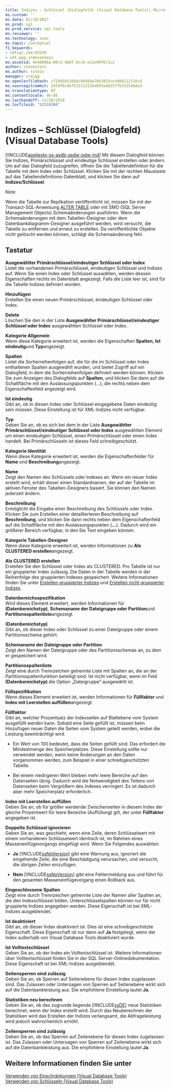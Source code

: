 ```yaml
---
title: Indizes – Schlüssel (Dialogfeld) (Visual Database Tools)| Microsoft-Dokumentation
ms.custom: ''
ms.date: 01/19/2017
ms.prod: sql
ms.prod_service: sql-tools
ms.reviewer: ''
ms.technology: ssms
ms.topic: conceptual
f1_keywords:
- vdtsql.chm:65539
- vdt.ppg.indexeskeys
ms.assetid: 9e4060ba-80c3-468f-bccb-e12e99f672c2
author: stevestein
ms.author: sstein
manager: craigg
ms.openlocfilehash: cf2d4565166dc94569a7bb3815ce3d69112116c6
ms.sourcegitcommit: 2429fbcdb751211313bd655a4825ffb33354bda3
ms.translationtype: HT
ms.contentlocale: de-DE
ms.lasthandoff: 11/28/2018
ms.locfileid: "52518380"
---
```

# <a name="indexes---keys-dialog-box-visual-database-tools"></a>Indizes – Schlüssel (Dialogfeld) (Visual Database Tools)
[!INCLUDE[appliesto-ss-asdb-asdw-pdw-md](../../includes/appliesto-ss-asdb-asdw-pdw-md.md)]
Mit diesem Dialogfeld können Sie Indizes, Primärschlüssel und eindeutige Schlüssel erstellen oder ändern. Um auf das Dialogfeld zuzugreifen, öffnen Sie die Tabellendefinition für die Tabelle mit dem Index oder Schlüssel. Klicken Sie mit der rechten Maustaste auf das Tabellendefinitions-Datenblatt, und klicken Sie dann auf **Indizes/Schlüssel**.  
  
> [!NOTE]  
> Wenn die Tabelle zur Replikation veröffentlicht ist, müssen Sie mit der Transact-SQL-Anweisung [ALTER TABLE](../../t-sql/statements/alter-table-transact-sql.md) oder mit SMO (SQL Server Management Objects) Schemaänderungen ausführen. Wenn die Schemaänderungen mit dem Tabellen-Designer oder dem Datenbankdiagramm-Designer ausgeführt werden, wird versucht, die Tabelle zu entfernen und erneut zu erstellen. Da veröffentlichte Objekte nicht gelöscht werden können, schlägt die Schemaänderung fehl.  
  
## <a name="options"></a>Tastatur  
**Ausgewählter Primärschlüssel/eindeutiger Schlüssel oder Index**  
Listet die vorhandenen Primärschlüssel, eindeutigen Schlüssel und Indizes auf. Wenn Sie einen Index oder Schlüssel auswählen, werden dessen Eigenschaften rechts im Datenblatt angezeigt. Falls die Liste leer ist, sind für die Tabelle Indizes definiert worden.  
  
**Hinzufügen**  
Erstellen Sie einen neuen Primärschlüssel, eindeutigen Schlüssel oder Index.  
  
**Delete**  
Löschen Sie den in der Liste **Ausgewählter Primärschlüssel/eindeutiger Schlüssel oder Index** ausgewählten Schlüssel oder Index.  
  
**Kategorie Allgemein**  
Wenn diese Kategorie erweitert ist, werden die Eigenschaften **Spalten**, **Ist eindeutig**und **Typ**angezeigt.  
  
**Spalten**  
Listet die Sortierreihenfolgen auf, die für die im Schlüssel oder Index enthaltenen Spalten ausgewählt wurden, und bietet Zugriff auf ein Dialogfeld, in dem die Sortierreihenfolgen definiert werden können. Klicken Sie zum Anzeigen des Dialogfelds auf **Spalten**, und klicken Sie dann auf die Schaltfläche mit den Auslassungspunkten (...), die rechts neben dem Eigenschaftenfeld angezeigt wird.  
  
**Ist eindeutig**  
Gibt an, ob in diesen Index oder Schlüssel eingegebene Daten eindeutig sein müssen. Diese Einstellung ist für XML-Indizes nicht verfügbar.  
  
**Typ**  
Geben Sie an, ob es sich bei dem in der Liste **Ausgewählter Primärschlüssel/eindeutiger Schlüssel oder Index** ausgewählten Element um einen eindeutigen Schlüssel, einen Primärschlüssel oder einen Index handelt. Bei Primärschlüsseln ist dieses Feld schreibgeschützt.  
  
**Kategorie Identität**  
Wenn diese Kategorie erweitert ist, werden die Eigenschaftenfelder für **Name** und **Beschreibung**angezeigt.  
  
**Name**  
Zeigt den Namen des Schlüssels oder Indexes an. Wenn ein neuer Index erstellt wird, erhält dieser einen Standardnamen, der auf der Tabelle im aktiven Fenster des Tabellen-Designers basiert. Sie können den Namen jederzeit ändern.  
  
**Beschreibung**  
Ermöglicht die Eingabe einer Beschreibung des Schlüssels oder Index. Klicken Sie zum Erstellen einer detaillierteren Beschreibung auf **Beschreibung**, und klicken Sie dann rechts neben dem Eigenschaftenfeld auf die Schaltfläche mit den Auslassungspunkten (**...**). Dadurch wird ein größerer Bereich verfügbar, in den Sie Text eingeben können.  
  
**Kategorie Tabellen-Designer**  
Wenn diese Kategorie erweitert ist, werden Informationen zu **Als CLUSTERED erstellen**angezeigt.  
  
**Als CLUSTERED erstellen**  
Erstellen Sie den Schlüssel oder Index als CLUSTERED. Pro Tabelle ist nur ein gruppierter Index zulässig. Die Daten in der Tabelle werden in der Reihenfolge des gruppierten Indexes gespeichert. Weitere Informationen finden Sie unter [Erstellen gruppierter Indizes](../../relational-databases/indexes/create-clustered-indexes.md) und [Erstellen nicht gruppierter Indizes](../../relational-databases/indexes/create-nonclustered-indexes.md).  
  
**Datenbereichsspezifikation**  
Wird dieses Element erweitert, werden Informationen für **(Datenbereichstyp)**, **Schemaname der Dateigruppe oder Partition**und **Partitionsspaltenliste**angezeigt.  
  
**(Datenbereichstyp)**  
Gibt an, ob dieser Index oder Schlüssel zu einer Dateigruppe oder einem Partitionsschema gehört.  
  
**Schemaname der Dateigruppe oder Partition**  
Zeigt den Namen der Dateigruppe oder des Partitionsschemas an, zu dem er gespeichert wird.  
  
**Partitionsspaltenliste**  
Zeigt eine durch Trennzeichen getrennte Liste mit Spalten an, die an der Partitionsspaltenfunktion beteiligt sind. Ist nicht verfügbar, wenn im Feld **(Datenbereichstyp)** die Option „Dateigruppe“ ausgewählt ist.  
  
**Füllspezifikation**  
Wenn dieses Element erweitert ist, werden Informationen für **Füllfaktor** und **Index mit Leerstellen auffüllen**angezeigt.  
  
**Füllfaktor**  
Gibt an, welcher Prozentsatz der Indexseiten auf Blattebene vom System ausgefüllt werden kann. Sobald eine Seite gefüllt ist, müssen beim Hinzufügen neuer Daten die Seiten vom System geteilt werden, wobei die Leistung beeinträchtigt wird.  
  
-   Ein Wert von 100 bedeutet, dass die Seiten gefüllt sind. Das erfordert die Mindestmenge des Speicherplatzes. Diese Einstellung sollte nur verwendet werden, wenn keine Änderungen an den Daten vorgenommen werden, zum Beispiel in einer schreibgeschützten Tabelle.  
  
-   Bei einem niedrigeren Wert bleiben mehr leere Bereiche auf den Datenseiten übrig. Dadurch wird die Notwendigkeit des Teilens von Datenseiten beim Vergrößern des Indexes verringert. Es ist dadurch aber mehr Speicherplatz erforderlich.  
  
**Index mit Leerstellen auffüllen**  
Geben Sie an, ob für größer werdende Zwischenseiten in diesem Index der gleiche Prozentwert für leere Bereiche (Auffüllung) gilt, der unter **Füllfaktor** angegeben ist.  
  
**Doppelte Schlüssel ignorieren**  
Geben Sie an, was geschieht, wenn eine Zeile, deren Schlüsselwert mit einem vorhandenen Schlüsselwert identisch ist, im Rahmen eines Masseneinfügevorgangs eingefügt wird. Wenn Sie Folgendes auswählen:  
  
-   **Ja** [!INCLUDE[ssNoVersion](../../includes/ssnoversion-md.md)] gibt eine Warnung aus, ignoriert die eingehende Zeile, die eine Beschädigung verursachen, und versucht, die übrigen Zeilen einzufügen.  
  
-   **Nein** [!INCLUDE[ssNoVersion](../../includes/ssnoversion-md.md)] gibt eine Fehlermeldung aus und führt für den gesamten Masseneinfügevorgang einen Rollback aus.  
  
**Eingeschlossene Spalten**  
Zeigt eine durch Trennzeichen getrennte Liste der Namen aller Spalten an, die den Indexschlüssel bilden. Unterschlüsselspalten können nur für nicht gruppierte Indizes angegeben werden. Diese Eigenschaft ist bei XML-Indizes ausgeblendet.  
  
**Ist deaktiviert**  
Gibt an, ob dieser Index deaktiviert ist. Dies ist eine schreibgeschützte Eigenschaft. Diese Eigenschaft ist nur dann auf **Ja** festgelegt, wenn der Index außerhalb von Visual Database Tools deaktiviert wurde.  
  
**Ist Volltextschlüssel**  
Geben Sie an, ob der Index ein Volltextschlüssel ist. Weitere Informationen über Volltextschlüssel finden Sie in der SQL Server-Onlinedokumentation. Diese Eigenschaft ist bei XML-Indizes ausgeblendet.  
  
**Seitensperren sind zulässig**  
Geben Sie an, ob Sperren auf Seitenebene für diesen Index zugelassen sind. Das Zulassen oder Untersagen von Sperren auf Seitenebene wirkt sich auf die Datenbankleistung aus. Die empfohlene Einstellung lautet **Ja**.  
  
**Statistiken neu berechnen**  
Geben Sie an, ob das zugrunde liegende [!INCLUDE[ssDE](../../includes/ssde_md.md)] neue Statistiken berechnet, wenn der Index erstellt wird. Durch das Neuberechnen der Statistiken wird das Erstellen der Indizes verlangsamt, die Abfrageleistung wird jedoch wahrscheinlich erhöht.  
  
**Zeilensperren sind zulässig**  
Geben Sie an, ob das Sperren auf Zeilenebene für diesen Index zugelassen ist. Das Zulassen oder Untersagen von Sperren auf Zeilenebene wirkt sich auf die Datenbankleistung aus. Die empfohlene Einstellung lautet **Ja**.  
  
## <a name="see-also"></a>Weitere Informationen finden Sie unter  
[Verwenden von Einschränkungen (Visual Database Tools)](https://msdn.microsoft.com/637098af-2567-48f8-90f4-b41df059833e)  
[Verwenden von Schlüsseln (Visual Database Tools)](https://msdn.microsoft.com/31fbcc9f-2dc5-4bf9-aa50-ed70ec7b5bcd)  
  
